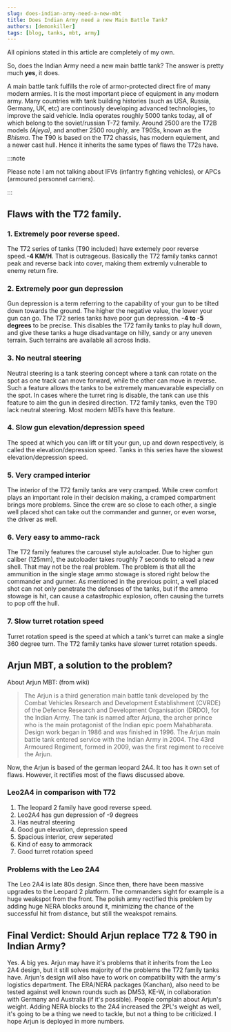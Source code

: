 ```yaml
---
slug: does-indian-army-need-a-new-mbt
title: Does Indian Army need a new Main Battle Tank?
authors: [demonkiller]
tags: [blog, tanks, mbt, army]
---
```


All opinions stated in this article are completely of my own.

So, does the Indian Army need a new main battle tank? The answer is pretty much **yes**, it does. 

A main battle tank fulfills the role of armor-protected direct fire of many modern armies. It is the most important piece of equipment in any modern army. Many countries with tank building histories (such as USA, Russia, Germany, UK, etc) are continously developing advanced technologies, to improve the said vehicle. India operates roughly 5000 tanks today, all of which belong to the soviet/russian T-72 family. Around 2500 are the T72B models *(Ajeya)*, and another 2500 roughly, are T90Ss, known as the *Bhisma*. The T90 is based on the T72 chassis, has modern equiement, and a newer cast hull. Hence it inherits the same types of flaws the T72s have. 

<!--truncate-->

:::note

Please note I am not talking about IFVs (infantry fighting vehicles), or APCs (armoured personnel carriers).

:::

## Flaws with the T72 family.

### 1. Extremely poor reverse speed.

The T72 series of tanks (T90 included) have extemely poor reverse speed.**-4 KM/H**. That is outrageous. Basically the T72 family tanks cannot peak and reverse back into cover, making them extremly vulnerable to enemy return fire.

### 2. Extremely poor gun depression

Gun depression is a term referring to the capability of your gun to be tilted down towards the ground. The higher the negative value, the lower your gun can go. The T72 series tanks have poor gun depression. **-4 to -5 degrees** to be precise. This disables the T72 family tanks to play hull down, and give these tanks a huge disadvantage on hilly, sandy or any uneven terrain. Such terrains are available all across India.

### 3. No neutral steering

Neutral steering is a tank steering concept where a tank can rotate on the spot as one track can move forward, while the other can move in reverse. Such a feature allows the tanks to be extremely manuevarable especially on the spot. In cases where the turret ring is disable, the tank can use this feature to aim the gun in desired direction. T72 family tanks, even the T90 lack neutral steering. Most modern MBTs have this feature.

### 4. Slow gun elevation/depression speed

The speed at which you can lift or tilt your gun, up and down respectively, is called the elevation/depression speed. Tanks in this series have the slowest elevation/depression speed. 

### 5. Very cramped interior

The interior of the T72 family tanks are very cramped. While crew comfort plays an important role in their decision making, a cramped compartment brings more problems. Since the crew are so close to each other, a single well placed shot can take out the commander and gunner, or even worse, the driver as well.

### 6. Very easy to ammo-rack

The T72 family features the carousel style autoloader. Due to higher gun caliber (125mm), the autoloader takes roughly 7 seconds to reload a new shell. That may not be the real problem. The problem is that all the ammunition in the single stage ammo stowage is stored right below the commander and gunner. As mentioned in the previous point, a well placed shot can not only penetrate the defenses of the tanks, but if the ammo stowage is hit, can cause a catastrophic explosion, often causing the turrets to pop off the hull. 

### 7. Slow turret rotation speed

Turret rotation speed is the speed at which a tank's turret can make a single 360 degree turn. The T72 family tanks have slower turret rotation speeds.

## Arjun MBT, a solution to the problem?

About Arjun MBT: (from wiki)
>The Arjun is a third generation main battle tank developed by the Combat Vehicles Research and Development Establishment (CVRDE) of the Defence Research and Development Organisation (DRDO), for the Indian Army. The tank is named after Arjuna, the archer prince who is the main protagonist of the Indian epic poem Mahabharata. Design work began in 1986 and was finished in 1996. The Arjun main battle tank entered service with the Indian Army in 2004. The 43rd Armoured Regiment, formed in 2009, was the first regiment to receive the Arjun.

Now, the Arjun is based of the german leopard 2A4. It too has it own set of flaws. However, it rectifies most of the flaws discussed above.

### Leo2A4 in comparison with T72

1. The leopard 2 family have good reverse speed.
2. Leo2A4 has gun depression of -9 degrees
3. Has neutral steering
4. Good gun elevation, depression speed
5. Spacious interior, crew seperated
6. Kind of easy to ammorack
7. Good turret rotation speed

### Problems with the Leo 2A4

The Leo 2A4 is late 80s design. Since then, there have been massive upgrades to the Leopard 2 platform. The commanders sight for example is a huge weakspot from the front. The polish army rectified this problem by adding huge NERA blocks around it, minimizing the chance of the successful hit from distance, but still the weakspot remains.

## Final Verdict: Should Arjun replace T72 & T90 in Indian Army?

Yes. A big yes. Arjun may have it's problems that it inherits from the Leo 2A4 design, but it still solves majority of the problems the T72 family tanks have. Arjun's design will also have to work on compatibility with the army's logistics department. The ERA/NERA packages (Kanchan), also need to be tested against well known rounds such as DM53, KE-W, in collaboration with Germany and Australia (if it's possible). People complain about Arjun's weight. Adding NERA blocks to the 2A4 increased the 2PL's weight as well, it's going to be a thing we need to tackle, but not a thing to be criticized. I hope Arjun is deployed in more numbers. 